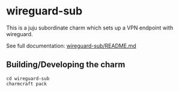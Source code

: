 # wireguard-sub
This is a juju subordinate charm which sets up a VPN endpoint with wireguard.

See full documentation: [wireguard-sub/README.md](wireguard-sub/README.md)


## Building/Developing the charm

    cd wireguard-sub
    charmcraft pack